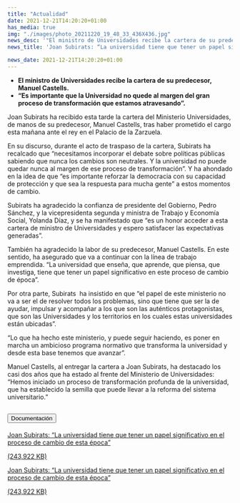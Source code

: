 ```yaml
---
title: "Actualidad"   
date: 2021-12-21T14:20:20+01:00
has_media: true
img: "./images/photo_20211220_19_48_33_436X436.jpg"
news_desc: '"El ministro de Universidades recibe la cartera de su predecesor, Manuel Castells. “Es importante que la Universidad no quede al margen del gran proceso de transformación que estamos atravesando”<b>Este contenido incluye:</b> <i class="fal fa-file-</a><i class="fas fa-external-link-alt"></i> </a><i class="fas fa-external-link-alt"></i>_icon"></i>'
news_title: 'Joan Subirats: “La universidad tiene que tener un papel significativo en el proceso de cambio de esta época”'

news_date: 2021-12-21T14:20:20+01:00
---
```

<ul>
<li><b>El ministro de Universidades recibe la cartera de su predecesor, Manuel Castells.</b></li>
<li><b>“Es importante que la Universidad no quede al margen del gran proceso de transformación que estamos atravesando”. &nbsp;&nbsp;</b></li>
</ul>
<p>Joan Subirats ha recibido esta tarde la cartera del Ministerio Universidades, de manos de su predecesor, Manuel Castells, tras haber prometido el cargo esta mañana ante el rey en el Palacio de la Zarzuela.</p>
<p>En su discurso, durante el acto de traspaso de la cartera, Subirats ha recalcado que “necesitamos incorporar el debate sobre políticas públicas sabiendo que nunca los cambios son neutrales. Y la universidad no puede quedar nunca al margen de ese proceso de transformación”. Y ha ahondado en la idea de que “es importante reforzar la democracia con su capacidad de protección y que sea la respuesta para mucha gente” a estos momentos de cambio.</p>
<p>Subirats ha agradecido la confianza de presidente del Gobierno, Pedro Sánchez, y la vicepresidenta segunda&nbsp;y ministra de Trabajo y Economía Social, Yolanda Díaz, y se ha manifestado que “es un honor acceder a esta cartera de ministro de Universidades y espero satisfacer las expectativas generadas”.</p>
<p>También ha agradecido la labor de su predecesor, Manuel Castells. En este sentido, ha asegurado que va a continuar con la línea de trabajo emprendida. “La universidad que enseña, que aprende, que piensa, que investiga, tiene que tener un papel significativo en este proceso de cambio de época”.</p>
<p>Por otra parte, Subirats&nbsp; ha insistido en que “el papel de este ministerio no va a ser el de resolver todos los problemas, sino que tiene que ser la de ayudar, impulsar y acompañar a los que son las auténticos protagonistas, que son las Universidades y los territorios en los cuales estas universidades están ubicadas”.</p>
<p>“Lo que ha hecho este ministerio, y puede seguir haciendo, es poner en marcha un ambicioso programa normativo que transforma la universidad y desde esta base tenemos que avanzar”.</p>
<p>Manuel Castells, al entregar la cartera a Joan Subirats, ha destacado los casi dos años que ha estado al frente del Ministerio de Universidades: “Hemos iniciado un proceso de transformación profunda de la universidad, que ha establecido la semilla que puede llevar a la reforma del sistema universitario.”</p>	

<section>
    <article>
        <div class="container">
            <div class="row my-45 justify-content-md-center">
                <div class="col-md-10 content_collapse">
                    <div class="accordion accordion_alt" id="accordeonAlt">
                        <div class="accordion-item">
                            <h2 class="accordion-header" id="accordionAltHeading2">
                                <button class="accordion-button expanded" type="button" data-bs-toggle="collapse" data-bs-target="#accordionAlt2" aria-expanded="false" aria-controls="accordionAlt2">
                                    <span class="icon"><i class="fas fa-file-pdf"></i></span>Documentación
                                </button>
                            </h2>
                            <div id="accordionAlt2" class="accordion-collapse collapse show" aria-labelledby="accordionAltHeading2">
                                <div class="accordion-body">
                                    <div id="section_link">
                                        <div class="container-fluid sp">
                                            <div class="row w-100">
                                                <div class="col-lg-12 cards_download_cnt">
                                                    <div class="row jcc_mobile">
                                                        <div class="download_card">
                                                            <a class="card flex-column" href="{{<siteurl>}}documentos/pdf/news/20122021_Traspaso_cartera_Joan_Subirats.pdf" target="_blank">
                                                                <div class="card-header">
                                                                    <i class="fal fa-download"></i>
                                                                </div>
                                                                <div class="card-body">
                                                                    <p class="text_body">Joan Subirats: “La universidad tiene que tener un papel significativo en el proceso de cambio de esta época”</p>
                                                                    <p class="text_file">
                                                                        <i class="fal fa-file-pdf pdf_icon"></i> (243,922  KB)
                                                                    </p>
                                                                </div>
                                                            </a>
                                                        </div>
                                                    </div>
                                                </div>
                                                <!-- MOBILE VERSION WITH SLIDER -->
                                                <div class="col-12" id="section_box_download_card_slider">
                                                    <div class="swiper" id="slider_download_archive">
                                                        <div class="swiper-wrapper">
                                                        <div class="swiper-slide">
                                                            <div class="download_card">
                                                                <a class="card" href="{{<siteurl>}}documentos/pdf/news/20122021_Traspaso_cartera_Joan_Subirats.pdf" target="_blank">
                                                                    <div class="card-header">
                                                                        <i class="fal fa-download"></i>
                                                                    </div>
                                                                    <div class="card-body">
                                                                        <p class="text_body">Joan Subirats: “La universidad tiene que tener un papel significativo en el proceso de cambio de esta época”</p>
                                                                        <p class="text_file">
                                                                            <i class="fal fa-file-pdf pdf_icon"></i>(243,922  KB)
                                                                        </p>
                                                                    </div>
                                                                </a>
                                                            </div>
                                                        </div>
                                                        </div>
                                                        <div class="swiper-pagination"></div>
                                                    </div>
                                                </div>
                                            </div>
                                        </div>
                                    </div>
                                </div>
                            </div>
                        </div>
                    </div>
                </div>
            </div>
        </div>
    </article> 
</section>